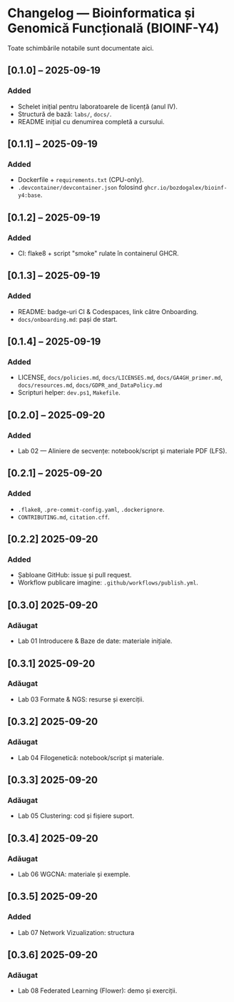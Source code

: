 
# Changelog — Bioinformatica și Genomică Funcțională (BIOINF-Y4)

Toate schimbările notabile sunt documentate aici.

## [0.1.0] – 2025-09-19
### Added
- Schelet inițial pentru laboratoarele de licență (anul IV).
- Structură de bază: `labs/`, `docs/`.
- README inițial cu denumirea completă a cursului.

## [0.1.1] – 2025-09-19
### Added
- Dockerfile + `requirements.txt` (CPU-only).
- `.devcontainer/devcontainer.json` folosind `ghcr.io/bozdogalex/bioinf-y4:base`.

## [0.1.2] – 2025-09-19
### Added
- CI: flake8 + script "smoke" rulate în containerul GHCR.

## [0.1.3] – 2025-09-19
### Added
- README: badge-uri CI & Codespaces, link către Onboarding.
- `docs/onboarding.md`: pași de start.

## [0.1.4] – 2025-09-19
### Added
- LICENSE, `docs/policies.md`, `docs/LICENSES.md`, `docs/GA4GH_primer.md`, `docs/resources.md`, `docs/GDPR_and_DataPolicy.md`
- Scripturi helper: `dev.ps1`, `Makefile`.

## [0.2.0] – 2025-09-20
### Added
- Lab 02 — Aliniere de secvențe: notebook/script și materiale PDF (LFS).
## [0.2.1] – 2025-09-20
### Added
- `.flake8`, `.pre-commit-config.yaml`, `.dockerignore`.
- `CONTRIBUTING.md`, `citation.cff`.
## [0.2.2]  2025-09-20
### Added
- Șabloane GitHub: issue și pull request.
- Workflow publicare imagine: `.github/workflows/publish.yml`.
## [0.3.0]  2025-09-20
### Adăugat
- Lab 01  Introducere & Baze de date: materiale inițiale.
## [0.3.1]  2025-09-20
### Adăugat
- Lab 03  Formate & NGS: resurse și exerciții.
## [0.3.2]  2025-09-20
### Adăugat
- Lab 04  Filogenetică: notebook/script și materiale.
## [0.3.3]  2025-09-20
### Adăugat
- Lab 05  Clustering: cod și fișiere suport.
## [0.3.4]  2025-09-20
### Adăugat
- Lab 06  WGCNA: materiale și exemple.
## [0.3.5]  2025-09-20
### Added
- Lab 07 Network Vizualization: structura
## [0.3.6]  2025-09-20
### Adăugat
- Lab 08  Federated Learning (Flower): demo și exerciții.
